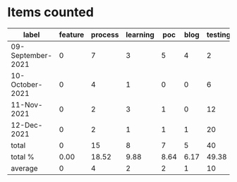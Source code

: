 # Items counted
label | feature | process | learning | poc | blog | testing | devops
---|---|---|---|---|---|---|---
09-September-2021 | 0 | 7 | 3 | 5 | 4 | 2 | 1
10-October-2021 | 0 | 4 | 1 | 0 | 0 | 6 | 3
11-Nov-2021 | 0 | 2 | 3 | 1 | 0 | 12 | 1
12-Dec-2021 | 0 | 2 | 1 | 1 | 1 | 20 | 1
total | 0 | 15 | 8 | 7 | 5 | 40 | 6
total % | 0.00 | 18.52 | 9.88 | 8.64 | 6.17 | 49.38 | 7.41
average | 0 | 4 | 2 | 2 | 1 | 10 | 2
